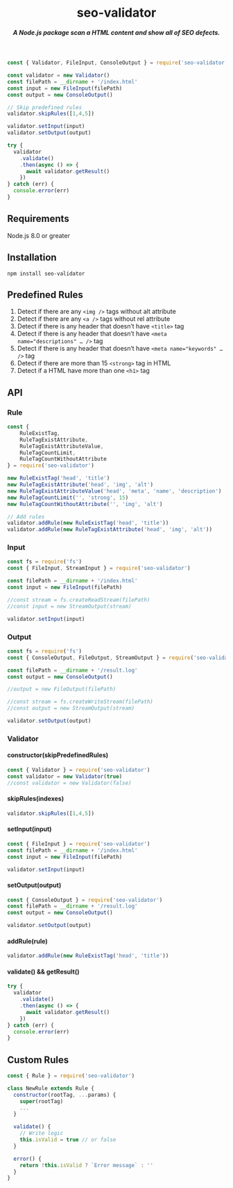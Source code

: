 <h1 align="center">seo-validator</h1>
<h5 align="center">A Node.js package scan a HTML content and show all of SEO defects.</h5>

<br />

```js
const { Validator, FileInput, ConsoleOutput } = require('seo-validator')

const validator = new Validator()
const filePath = __dirname + '/index.html'
const input = new FileInput(filePath)
const output = new ConsoleOutput()

// Skip predefined rules
validator.skipRules([1,4,5])

validator.setInput(input)
validator.setOutput(output)

try {
  validator
    .validate()
    .then(async () => {
      await validator.getResult()
    })
} catch (err) {
  console.error(err)
}
```

## Requirements
Node.js 8.0 or greater

## Installation
`npm install seo-validator`

## Predefined Rules
1. Detect if there are any `<img />` tags without alt attribute<br />
2. Detect if there are any `<a />` tags without rel attribute<br />
3. Detect if there is any header that doesn’t have `<title>` tag<br />
4. Detect if there is any header that doesn’t have `<meta name="descriptions" … />` tag<br />
5. Detect if there is any header that doesn’t have `<meta name="keywords" … />` tag<br />
6. Detect if there are more than 15 `<strong>` tag in HTML <br />
7. Detect if a HTML have more than one `<h1>` tag<br />

## API
### Rule
```js
const {
    RuleExistTag,
    RuleTagExistAttribute,
    RuleTagExistAttributeValue,
    RuleTagCountLimit,
    RuleTagCountWithoutAttribute
} = require('seo-validator')

new RuleExistTag('head', 'title')
new RuleTagExistAttribute('head', 'img', 'alt')
new RuleTagExistAttributeValue('head', 'meta', 'name', 'description')
new RuleTagCountLimit('', 'strong', 15)
new RuleTagCountWithoutAttribute('', 'img', 'alt')

// Add rules
validator.addRule(new RuleExistTag('head', 'title'))
validator.addRule(new RuleTagExistAttribute('head', 'img', 'alt'))
```

### Input
```js
const fs = require('fs')
const { FileInput, StreamInput } = require('seo-validator')

const filePath = __dirname + '/index.html'
const input = new FileInput(filePath)

//const stream = fs.createReadStream(filePath)
//const input = new StreamOutput(stream)

validator.setInput(input)
```

### Output
```js
const fs = require('fs')
const { ConsoleOutput, FileOutput, StreamOutput } = require('seo-validator')

const filePath = __dirname + '/result.log'
const output = new ConsoleOutput()

//output = new FileOutput(filePath)

//const stream = fs.createWriteStream(filePath)
//const output = new StreamOutput(stream)

validator.setOutput(output)
```

### Validator
#### constructor(skipPredefinedRules)
```js
const { Validator } = require('seo-validator')
const validator = new Validator(true)
//const validator = new Validator(false)
```

#### skipRules(indexes)
```js
validator.skipRules([1,4,5])
```

#### setInput(input)
```js
const { FileInput } = require('seo-validator')
const filePath = __dirname + '/index.html'
const input = new FileInput(filePath)

validator.setInput(input)
```

#### setOutput(output)
```js
const { ConsoleOutput } = require('seo-validator')
const filePath = __dirname + '/result.log'
const output = new ConsoleOutput()

validator.setOutput(output)
```

#### addRule(rule)
```js
validator.addRule(new RuleExistTag('head', 'title'))
```

#### validate() && getResult()
```js
try {
  validator
    .validate()
    .then(async () => {
      await validator.getResult()
    })
} catch (err) {
  console.error(err)
}
```

## Custom Rules
```js
const { Rule } = require('seo-validator')

class NewRule extends Rule {
  constructor(rootTag, ...params) {
    super(rootTag)
    ...
  }

  validate() {
    // Write logic
    this.isValid = true // or false
  }

  error() {
    return !this.isValid ? `Error message` : ''
  }
}
```